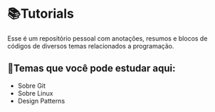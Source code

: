 # 📚Tutorials
Esse é um repositório pessoal com anotações, resumos e blocos de códigos de diversos temas relacionados a programação.


## 📝Temas que você pode estudar aqui:

-  Sobre Git
- Sobre Linux
- Design Patterns




